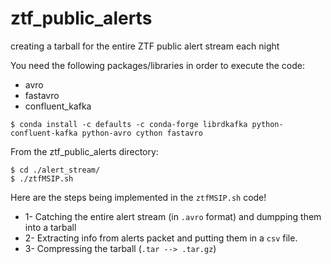 # ztf_public_alerts
creating a tarball for the entire ZTF public alert stream each night

You need the following packages/libraries in order to execute the code:

- avro
- fastavro
- confluent_kafka 

```
$ conda install -c defaults -c conda-forge librdkafka python-confluent-kafka python-avro cython fastavro
```

From the ztf_public_alerts directory:

```
$ cd ./alert_stream/
$ ./ztfMSIP.sh
```

Here are the steps being implemented in the `ztfMSIP.sh` code! 
- 1- Catching the entire alert stream (in `.avro` format) and dumpping them into a tarball
- 2- Extracting info from alerts packet and putting them in a `csv` file.
- 3- Compressing the tarball (`.tar --> .tar.gz`)
